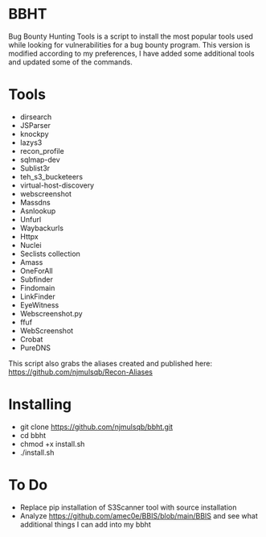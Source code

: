 # BBHT

Bug Bounty Hunting Tools is a script to install the most popular tools used while looking for vulnerabilities for a bug bounty program. This version is modified according to my preferences, I have added some additional tools and updated some of the commands.

# Tools

- dirsearch
- JSParser
- knockpy
- lazys3
- recon_profile
- sqlmap-dev
- Sublist3r
- teh_s3_bucketeers
- virtual-host-discovery
- webscreenshot
- Massdns
- Asnlookup
- Unfurl
- Waybackurls
- Httpx
- Nuclei
- Seclists collection
- Amass
- OneForAll
- Subfinder
- Findomain
- LinkFinder
- EyeWitness
- Webscreenshot.py
- ffuf
- WebScreenshot
- Crobat
- PureDNS

This script also grabs the aliases created and published here:
https://github.com/njmulsqb/Recon-Aliases

# Installing

- git clone https://github.com/njmulsqb/bbht.git
- cd bbht
- chmod +x install.sh
- ./install.sh


# To Do
- Replace pip installation of S3Scanner tool with source installation
- Analyze https://github.com/amec0e/BBIS/blob/main/BBIS and see what additional things I can add into my bbht
